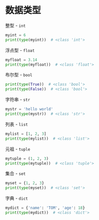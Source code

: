 # 数据类型

整型 - `int`

```py
myint = 6
print(type(myint))  # <class 'int'>
```

浮点型 - `float`

```py
myfloat = 3.14
print(type(myfloat))  # <class 'float'>
```

布尔型 - `bool`

```py
print(type(True))  # <class 'bool'>
print(type(False))  # <class 'bool'>
```

字符串 - `str`

```py
mystr = 'hello world'
print(type(mystr))  # <class 'str'>
```

列表 - `list`

```py
mylist = [1, 2, 3]
print(type(mylist))  # <class 'list'>
```

元祖 - `tuple`

```py
mytuple = (1, 2, 3)
print(type(mytuple))  # <class 'tuple'>
```

集合 - `set`

```py
myset = {1, 2, 3}
print(type(myset))  # <class 'set'>
```

字典 - `dict`

```py
mydict = {'name': 'TOM', 'age': 18}
print(type(mydict))  # <class 'dict'>
```
